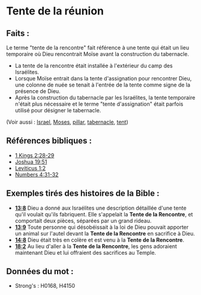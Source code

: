 # Tente de la réunion

## Faits :

Le terme "tente de la rencontre" fait référence à une tente qui était un lieu temporaire où Dieu rencontrait Moïse avant la construction du tabernacle.

* La tente de la rencontre était installée à l'extérieur du camp des Israélites.
* Lorsque Moïse entrait dans la tente d'assignation pour rencontrer Dieu, une colonne de nuée se tenait à l'entrée de la tente comme signe de la présence de Dieu.
* Après la construction du tabernacle par les Israélites, la tente temporaire n'était plus nécessaire et le terme "tente d'assignation" était parfois utilisé pour désigner le tabernacle.

(Voir aussi : [Israel](../kt/israel.md), [Moses](../names/moses.md), [pillar](../other/pillar.md), [tabernacle](../kt/tabernacle.md), [tent](../other/tent.md))

## Références bibliques :

* [1 Kings 2:28-29](rc://en/tn/help/1ki/02/28)
* [Joshua 19:51](rc://en/tn/help/jos/19/51)
* [Leviticus 1:2](rc://en/tn/help/lev/01/02)
* [Numbers 4:31-32](rc://en/tn/help/num/04/31)

## Exemples tirés des histoires de la Bible :

* __[13:8](rc://en/tn/help/obs/13/08)__ Dieu a donné aux Israélites une description détaillée d'une tente qu'il voulait qu'ils fabriquent. Elle s'appelait la __Tente de la Rencontre__, et comportait deux pièces, séparées par un grand rideau.
* __[13:9](rc://en/tn/help/obs/13/09)__ Toute personne qui désobéissait à la loi de Dieu pouvait apporter un animal sur l'autel devant la __Tente de la Rencontre__ en sacrifice à Dieu.
* __[14:8](rc://en/tn/help/obs/14/08)__ Dieu était très en colère et est venu à la __Tente de la Rencontre__.
* __[18:2](rc://en/tn/help/obs/18/02)__ Au lieu d'aller à la __Tente de la Rencontre__, les gens adoraient maintenant Dieu et lui offraient des sacrifices au Temple.

## Données du mot :

* Strong's : H0168, H4150
